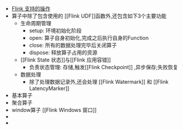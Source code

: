 - [Flink 支持的操作](https://nightlies.apache.org/flink/flink-docs-master/docs/dev/datastream/operators/overview/)
- 算子中除了包含使用的 [[Flink UDF]]函数外,还包含如下3个主要功能
	- 生命周期管理
		- setup: 环境初始化阶段
		- open: 算子自身初始化,完成之后执行自身的Function
		- close: 所有的数据处理完毕后关闭算子
		- dispose: 释放算子占用的资源
	- [[Flink State 状态]]与[[Flink 应用容错]]
		- 负责状态管理: 存储,触发[[Flink Checkpoint]] ,异步保存;失败恢复
	- 数据处理
		- 除了处理数据记录外,还会处理 [[Flink Watermark]] 和 [[Flink LatencyMarker]]
- 基本算子
- 聚合算子
- window算子 [[Flink Windows 窗口]]
-
-